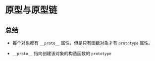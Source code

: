 # 原型与原型链

## 总结

- 每个对象都有 `__proto__` 属性，但是只有函数对象才有 `prototype` 属性。

- `__proto__` 指向创建该对象的构造函数的 `prototype`